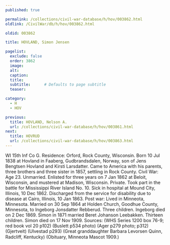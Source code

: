 ```yaml
---
published: true

permalink: /collections/civil-war-database/h/hov/003862.html
oldlink: /CivilWar/db/h/hov/003862.html

oldid: 003862

title: HOVLAND, Simon Jensen

pagelist:
  exclude: false
  order: 3862
  image: 
  alt:
  caption:
  title:
  subtitle:      # Defaults to page subtitle
  teaser:

category: 
  - H 
  - HOV

previous:
  title: HOVLAND, Nelson A.
  url: /collections/civil-war-database/h/hov/003861.html  
next:
  title: HOVRUD
  url: /collections/civil-war-database/h/hov/003863.html   
---
```

WI 15th Inf Co G. Residence: Orford, Rock County, Wisconsin. Born 10 Jul 1838 at Hovland in Faaberg, Gudbrandsdalen, Norway, son of Jens Bengtsen Hovland and Kirsti Larsdatter. Came to America with his parents, three brothers and three sister in 1857, settling in Rock County. Civil War: Age 23. Unmarried. Enlisted for three years on 7 Jan 1862 at Beloit, Wisconsin, and mustered at Madison, Wisconsin. Private. Took part in the battle for Mississippi River Island No. 10. Sick in hospital at Mound City, Illinois, 10 Dec 1862. Discharged from the service for disability due to disease at Cairo, Illinois, 10 Jan 1863. Post war: Lived in Minneota, Minnesota. Married on 30 Sep 1864 at Holden Church, Goodhue County, Minnesota, to Ingeborg Jonsdatter Rebberud. Three children. Ingeborg died on 2 Dec 1869. Simon in 1871 married Beret Johanson Leebakken. Thirteen children. Simon died on 17 Nov 1909. Sources: (WHS Series 1200 box 76-9; red book vol 20 p102) (Buslett p534 photo) (Ager p279 photo; p312) (Gjertveit) (Ulvestad p293) (Great granddaughter Barbara Levorsen Quinn, Radcliff, Kentucky) (Obituary, &#147;Minneota Mascot&#148; 1909.)